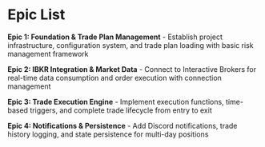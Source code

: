 # Epic List

**Epic 1: Foundation & Trade Plan Management** - Establish project infrastructure, configuration system, and trade plan loading with basic risk management framework

**Epic 2: IBKR Integration & Market Data** - Connect to Interactive Brokers for real-time data consumption and order execution with connection management

**Epic 3: Trade Execution Engine** - Implement execution functions, time-based triggers, and complete trade lifecycle from entry to exit

**Epic 4: Notifications & Persistence** - Add Discord notifications, trade history logging, and state persistence for multi-day positions
